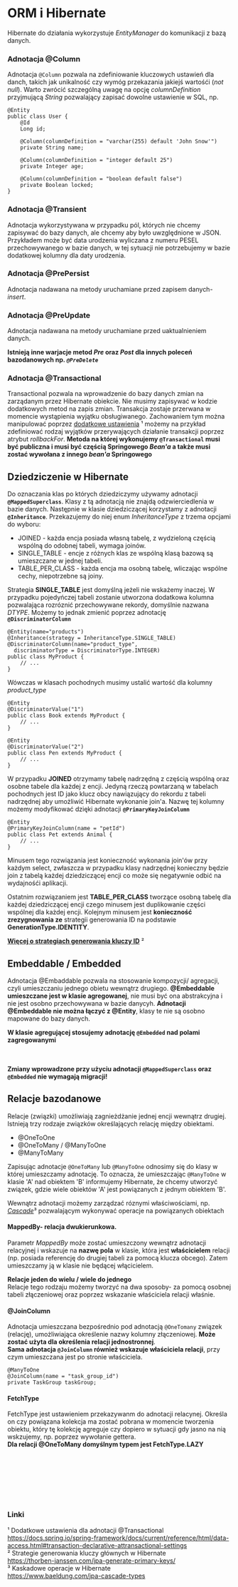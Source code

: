 # ORM i Hibernate

Hibernate do działania wykorzystuje *EntityManager* do komunikacji z bazą danych.

### Adnotacja @Column

Adnotacja ```@Column``` pozwala na zdefiniowanie kluczowych ustawień dla danch, takich jak unikalność czy wymóg przekazania
jakiejś wartośći (*not null*). Warto zwrócić szczególną uwagę na opcję *columnDefinition* przyjmującą *String*
pozwalający
zapisać dowolne ustawienie w SQL, np.

```
@Entity
public class User {
    @Id
    Long id;

    @Column(columnDefinition = "varchar(255) default 'John Snow'")
    private String name;

    @Column(columnDefinition = "integer default 25")
    private Integer age;

    @Column(columnDefinition = "boolean default false")
    private Boolean locked;
}
```

### Adnotacja @Transient

Adnotacja wykorzystywana w przypadku pól, których nie chcemy zapisywać do bazy danych, ale chcemy aby było uwzględnione
w JSON. Przykładem może być data urodzenia wyliczana z numeru PESEL przechowywanego w bazie danych, w tej sytuacji nie
potrzebujemy w bazie dodatkowej kolumny dla daty urodzenia.

### Adnotacja @PrePersist

Adnotacja nadawana na metody uruchamiane przed zapisem danych- *insert*.

### Adnotacja @PreUpdate

Adnotacja nadawana na metody uruchamiane przed uaktualnieniem danych.

**Istnieją inne warjacje metod *Pre* oraz *Post* dla innych poleceń bazodanowych np. *```@PreDelete```***

### Adnotacja @Transactional

Transactional pozwala na wprowadzenie do bazy danych zmian na zarządanym przez Hibernate obiekcie. Nie musimy zapisywać
w kodzie dodatkowych metod na zapis zmian. Transakcja zostaje przerwana w momencie wystąpienia wyjątku obsługiwanego.
Zachowaniem tym można manipulować
poprzez [dodatkowe ustawienia](https://docs.spring.io/spring-framework/docs/current/reference/html/data-access.html#transaction-declarative-attransactional-settings)
&#x00B9;
możemy na przykład zdefiniować rodzaj wyjątków przerywających działanie transakcji poprzez atrybut *rollbackFor*.
**Metoda na której wykonujemy ```@Transactional``` musi być publiczna i musi być częścią Springowego *Bean'a* a także musi
zostać wywołana z innego *bean'a* Springowego**

## Dziedziczenie w Hibernate

Do oznaczania klas po których dziedziczymy używamy adnotacji **```@MappedSuperclass```**. Klasy z tą adnotacją nie znajdą
odzwierciedlenia w bazie danych. Następnie w klasie dziedziczącej korzystamy z adnotacji **```@Inheritance```**. Przekazujemy
do niej enum *InheritanceType* z trzema opcjami do wyboru:

- JOINED - każda encja posiada własną tabelę, z wydzieloną częścią wspólną do odobnej tabeli, wymaga joinów.
- SINGLE_TABLE - encje z różnych klas ze wspólną klasą bazową są umieszczane w jednej tabeli.
- TABLE_PER_CLASS - każda encja ma osobną tabelę, wliczając wspólne cechy, niepotrzebne są joiny.

Strategia **SINGLE_TABLE** jest domyślną jeżeli nie wskażemy inaczej. W przypadku pojedyńczej tabeli zostanie utworzona
dodatkowa kolumna pozwalająca rozróznić przechowywane rekordy, domyślnie nazwana *DTYPE*. Możemy to jednak zmienić
poprzez adnotację **```@DiscriminatorColumn```**
```
@Entity(name="products")
@Inheritance(strategy = InheritanceType.SINGLE_TABLE)
@DiscriminatorColumn(name="product_type", 
  discriminatorType = DiscriminatorType.INTEGER)
public class MyProduct {
    // ...
}
```
Wówczas w klasach pochodnych musimy ustalić wartość dla kolumny *product_type*
```
@Entity
@DiscriminatorValue("1")
public class Book extends MyProduct {
    // ...
}

@Entity
@DiscriminatorValue("2")
public class Pen extends MyProduct {
    // ...
}
```
  
W przypadku **JOINED** otrzymamy tabelę nadrzędną z częścią wspólną oraz osobne tabele dla każdej z encji. Jedyną rzeczą
powtarzaną w tabelach pochodnych jest ID jako klucz obcy nawiązujący do rekordu z tabeli nadrzędnej aby umożliwić
Hibernate wykonanie join'a. Nazwę tej kolumny możemy modyfikować dzięki adnotacji **```@PrimaryKeyJoinColumn```**
```
@Entity
@PrimaryKeyJoinColumn(name = "petId")
public class Pet extends Animal {
    // ...
}
```

Minusem tego rozwiązania jest konieczność wykonania join'ów przy każdym select, zwłaszcza w przypadku klasy nadrzędnej
konieczny będzie join z tabelą każdej dziedziczącej encji co może się negatywnie odbić na wydajnośći aplikacji.  
  
Ostatnim rozwiązaniem jest **TABLE_PER_CLASS** tworzące osobną tabelę dla każdej dziedziczącej encji czego minusem jest
duplikowanie części wspólnej dla każdej encji. Kolejnym minusem jest **konieczność zrezygnowania ze** strategii generowania
ID na podstawie **GenerationType.IDENTITY**.

**[Więcej o strategiach generowania kluczy ID](https://thorben-janssen.com/jpa-generate-primary-keys/)** &#x00B2;

## Embeddable / Embedded
Adnotacja @Embaddable pozwala na stosowanie kompozycji/ agregacji, czyli umieszczaniu jednego obietu wewnątrz drugiego.
**@Embeddable umieszczane jest w klasie agregowanej**, nie musi być ona abstrakcyjna i nie jest osobno przechowywana w bazie
danycyh. **Adnotacji @Embeddable nie można łączyć z @Entity**, klasy te nie są osobno mapowane do bazy danych.  
  
**W klasie agregującej stosujemy adnotację ```@Embedded``` nad polami zagregowanymi**   
                                            
<br></br>
**Zmiany wprowadzone przy użyciu adnotacji ```@MappedSuperclass``` oraz ```@Embedded``` nie wymagają migracji!**

## Relacje bazodanowe
Relacje (związki) umożliwiają zagnieżdżanie jednej encji wewnątrz drugiej. Istnieją trzy rodzaje związków określających 
relację między obiektami.  

- @OneToOne
- @OneToMany / @ManyToOne
- @ManyToMany
  
Zapisując adnotacje ```@OneToMany``` lub ```@ManyToOne``` odnosimy się do klasy w której umieszczamy adnotację.
To oznacza, że umieszczając ```@ManyToOne``` w klasie 'A' nad obiektem 'B' informujemy Hibernate, że chcemy utworzyć związek,
gdzie wiele obiektów 'A' jest powiązanych z jednym obiektem 'B'.  

Wewnątrz adnotacji możemy zarządzać róznymi właściwościami, np. *[Cascade](https://www.baeldung.com/jpa-cascade-types)*&#x00B3; pozwalającym wykonywać operacje na powiązanych 
obiektach

#### MappedBy- relacja dwukierunkowa.
Parametr *MappedBy* może zostać umieszczony wewnątrz adnotacji relacyjnej i wskazuje na **nazwę pola** w klasie, która jest
**właścicielem** relacji (np. posiada referencję do drugiej tabeli za pomocą klucza obcego). Zatem umieszczamy ją w klasie 
nie będącej włącicielem. 
  
**Relacje jeden do wielu / wiele do jednego**  
Relacje tego rodzaju możemy tworzyć na dwa sposoby- za pomocą osobnej tabeli złączeniowej oraz poprzez wskazanie 
właściciela relacji właśnie. 

#### @JoinColumn
Adnotacja umieszczana bezpośrednio pod adnotacją ```@OneTomany``` związek (relację), umożliwiająca określenie nazwy kolumny złączeniowej.
**Może zostać użyta dla określenia relacji jednostronnej**.  
**Sama adnotacja ```@JoinColumn``` również wskazuje właściciela relacji**, przy czym umieszczana jest po stronie właściciela.

```
@ManyToOne
@JoinColumn(name = "task_group_id")
private TaskGroup taskGroup;
```

#### FetchType
FetchType jest ustawieniem przekazywanm do adnotacji relacynej. Określa on czy powiązana kolekcja ma zostać pobrana 
w momencie tworzenia obiektu, który tę kolekcję agreguje czy dopiero w sytuacji gdy jasno na nią wskzujemy, np. poprzez
wywołanie gettera.  
**Dla relacji @OneToMany domyślnym typem jest FetchType.LAZY**


<br></br>
<br></br>
<br></br>

### Linki

&#x00B9; Dodatkowe ustawienia dla adnotacji @Transactional  
https://docs.spring.io/spring-framework/docs/current/reference/html/data-access.html#transaction-declarative-attransactional-settings  
&#x00B2; Strategie generowania kluczy głównych w Hibernate  
https://thorben-janssen.com/jpa-generate-primary-keys/  
&#x00B3; Kaskadowe operacje w Hibernate  
https://www.baeldung.com/jpa-cascade-types


